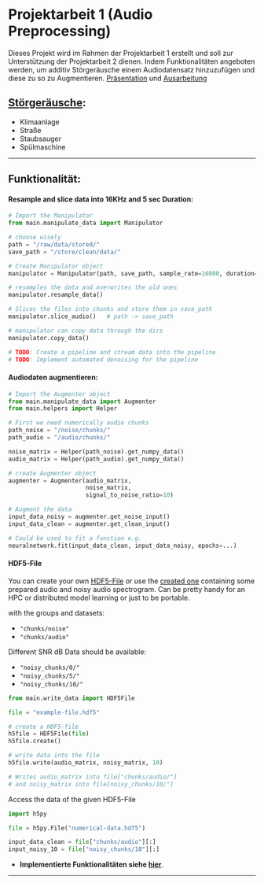 # Projektarbeit 1 (Audio Preprocessing)

Dieses Projekt wird im Rahmen der Projektarbeit 1 erstellt und soll zur Unterstützung der Projektarbeit 2 dienen. Indem
Funktionalitäten angeboten werden, um additiv Störgeräusche einem Audiodatensatz hinzuzufügen und diese zu so zu Augmentieren.
[Präsentation](https://git.ikt.fh-dortmund.de:3000/tigra005/Ausarbeitung-PA1/src/branch/master/abgabe_PA1/slides.pdf) und [Ausarbeitung](https://git.ikt.fh-dortmund.de:3000/tigra005/Ausarbeitung-PA1/src/branch/master/abgabe_PA1/ausarbeitung.pdf)

## [Störgeräusche](noise_data/README.md):

* Klimaanlage
* Straße
* Staubsauger
* Spülmaschine

---

## Funktionalität:
#### Resample and slice data into 16KHz and 5 sec Duration:
```python
# Import the Manipulator
from main.manipulate_data import Manipulator

# choose wisely
path = "/raw/data/stored/"
save_path = "/store/clean/data/"

# Create Manipulator object
manipulator = Manipulator(path, save_path, sample_rate=16000, duration=5000)

# resamples the data and overwrites the old ones
manipulator.resample_data()

# Slices the files into chunks and store them in save_path
manipulator.slice_audio()   # path -> save_path

# manipulator can copy data through the dirs
manipulator.copy_data()

# TODO: Create a pipeline and stream data into the pipeline
# TODO: Implement automated denoising for the pipeline
```
#### Audiodaten augmentieren:
```python
# Import the Augmenter object
from main.manipulate_data import Augmenter
from main.helpers import Helper

# First we need numerically audio chunks
path_noise = "/noise/chunks/"
path_audio = "/audio/chunks/"

noise_matrix = Helper(path_noise).get_numpy_data()
audio_matrix = Helper(path_audio).get_numpy_data()

# create Augmenter object
augmenter = Augmenter(audio_matrix, 
                      noise_matrix, 
                      signal_to_noise_ratio=10)

# Augment the data
input_data_noisy = augmenter.get_noise_input()
input_data_clean = augmenter.get_clean_input()

# Could be used to fit a function e.g.
neuralnetwork.fit(input_data_clean, input_data_noisy, epochs=...)

```
#### HDF5-File
You can create your own [HDF5-File](https://www.h5py.org/) or use the [created one](numerical-data.hdf5) containing some prepared audio and
noisy audio spectrogram. Can be pretty handy for an HPC or distributed model learning or just to be portable.


with the groups and datasets: 
* `"chunks/noise"`
* `"chunks/audio"`

Different SNR dB Data should be available:
* `"noisy_chunks/0/"` 
* `"noisy_chunks/5/"`
* `"noisy_chunks/10/"`


```python
from main.write_data import HDF5File

file = "example-file.hdf5"

# create a HDF5-file
h5file = HDF5File(file)
h5file.create()

# write data into the file
h5file.write(audio_matrix, noisy_matrix, 10)

# Writes audio_matrix into file["chunks/audio/"] 
# and noisy_matrix into file[noisy_chunks/10/"]
```
Access the data of the given HDF5-File
```python
import h5py

file = h5py.File("numerical-data.hdf5")

input_data_clean = file["chunks/audio"][:]
input_noisy_10 = file["noisy_chunks/10"][:]
```
* __Implementierte Funktionalitäten siehe [hier](noise_data/README.md)__.

---
